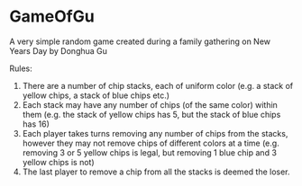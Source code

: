 # GameOfGu
A very simple random game created during a family gathering on New Years Day by Donghua Gu

Rules:
 1) There are a number of chip stacks, each of uniform color
    (e.g. a stack of yellow chips, a stack of blue chips etc.)
 2) Each stack may have any number of chips (of the same color) within them
    (e.g. the stack of yellow chips has 5, but the stack of blue chips has 16)
 3) Each player takes turns removing any number of chips from the stacks,
    however they may not remove chips of different colors at a time
    (e.g. removing 3 or 5 yellow chips is legal, but removing 1 blue chip and 3 yellow chips is not)
 4) The last player to remove a chip from all the stacks is deemed the loser.
 
